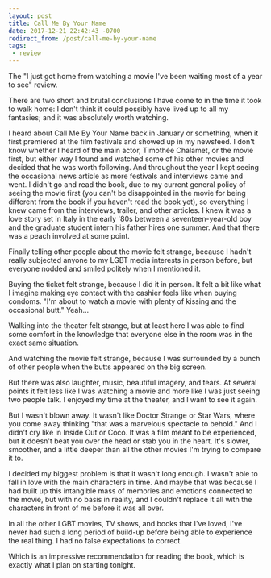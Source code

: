 ```yaml
---
layout: post
title: Call Me By Your Name
date: 2017-12-21 22:42:43 -0700
redirect_from: /post/call-me-by-your-name
tags:
 - review
---
```


The "I just got home from watching a movie I've been waiting most of a year to see" review.

There are two short and brutal conclusions I have come to in the time it took to walk home: I don't think it could possibly have lived up to all my fantasies; and it was absolutely worth watching.

I heard about Call Me By Your Name back in January or something, when it first premiered at the film festivals and showed up in my newsfeed. I don't know whether I heard of the main actor, Timothée Chalamet, or the movie first, but either way I found and watched some of his other movies and decided that he was worth following. And throughout the year I kept seeing the occasional news article as more festivals and interviews came and went. I didn't go and read the book, due to my current general policy of seeing the movie first (you can't be disappointed in the movie for being different from the book if you haven't read the book yet), so everything I knew came from the interviews, trailer, and other articles. I knew it was a love story set in Italy in the early '80s between a seventeen-year-old boy and the graduate student intern his father hires one summer. And that there was a peach involved at some point.

Finally telling other people about the movie felt strange, because I hadn't really subjected anyone to my LGBT media interests in person before, but everyone nodded and smiled politely when I mentioned it.

Buying the ticket felt strange, because I did it in person. It felt a bit like what I imagine making eye contact with the cashier feels like when buying condoms. "I'm about to watch a movie with plenty of kissing and the occasional butt." Yeah...

Walking into the theater felt strange, but at least here I was able to find some comfort in the knowledge that everyone else in the room was in the exact same situation.

And watching the movie felt strange, because I was surrounded by a bunch of other people when the butts appeared on the big screen.

But there was also laughter, music, beautiful imagery, and tears. At several points it felt less like I was watching a movie and more like I was just seeing two people talk. I enjoyed my time at the theater, and I want to see it again.

But I wasn't blown away. It wasn't like Doctor Strange or Star Wars, where you come away thinking "that was a marvelous spectacle to behold." And I didn't cry like in Inside Out or Coco. It was a film meant to be experienced, but it doesn't beat you over the head or stab you in the heart. It's slower, smoother, and a little deeper than all the other movies I'm trying to compare it to.

I decided my biggest problem is that it wasn't long enough. I wasn't able to fall in love with the main characters in time. And maybe that was because I had built up this intangible mass of memories and emotions connected to the movie, but with no basis in reality, and I couldn't replace it all with the characters in front of me before it was all over.

In all the other LGBT movies, TV shows, and books that I've loved, I've never had such a long period of build-up before being able to experience the real thing. I had no false expectations to correct.

Which is an impressive recommendation for reading the book, which is exactly what I plan on starting tonight.
